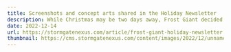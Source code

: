 ```yaml
---
title: Screenshots and concept arts shared in the Holiday Newsletter
description: While Christmas may be two days away, Frost Giant decided Christmas Eve Eve is the day to tantalize us with some more concept art an announcement. This makes sense - Frost Giants are clearly winter beasts, and Christmas is the Winter holiday for many people.
date: 2022-12-14
url: https://stormgatenexus.com/article/frost-giant-holiday-newsletter
thumbnail: https://cms.stormgatenexus.com/content/images/2022/12/unnamed.png
---
```


